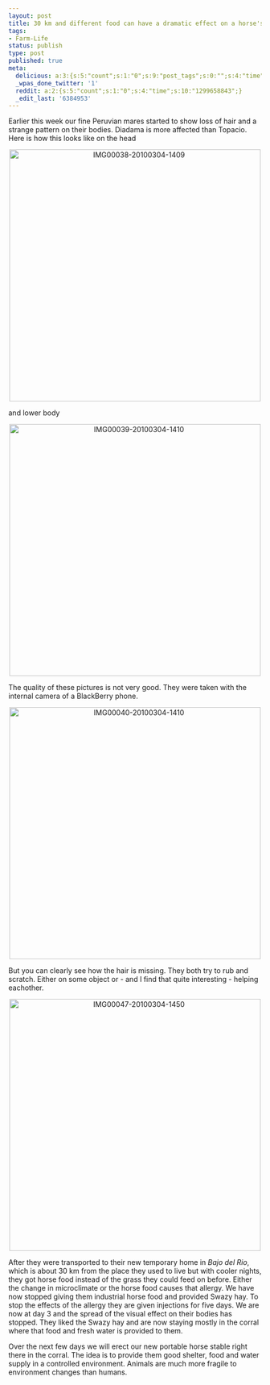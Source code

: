```yaml
---
layout: post
title: 30 km and different food can have a dramatic effect on a horse's health
tags:
- Farm-Life
status: publish
type: post
published: true
meta:
  delicious: a:3:{s:5:"count";s:1:"0";s:9:"post_tags";s:0:"";s:4:"time";s:10:"1281981119";}
  _wpas_done_twitter: '1'
  reddit: a:2:{s:5:"count";s:1:"0";s:4:"time";s:10:"1299658843";}
  _edit_last: '6384953'
---
```

Earlier this week our fine Peruvian mares started to show loss of hair and a strange pattern on their bodies. Diadama is more affected than Topacio. Here is how this looks like on the head

<div style="text-align:center;"><a href="http://www.flickr.com/photos/34665899@N00/4415353147" title="View 'IMG00038-20100304-1409' on Flickr.com"><img border="0" width="500" alt="IMG00038-20100304-1409" src="http://farm5.static.flickr.com/4041/4415353147_47ebbf235b.jpg"></a></div>

and lower body

<div style="text-align:center;"><a href="http://www.flickr.com/photos/34665899@N00/4415352785" title="View 'IMG00039-20100304-1410' on Flickr.com"><img border="0" width="500" alt="IMG00039-20100304-1410" src="http://farm3.static.flickr.com/2773/4415352785_e890923feb.jpg"></a></div>

The quality of these pictures is not very good. They were taken with the internal camera of a BlackBerry phone.

<div style="text-align:center;"><a href="http://www.flickr.com/photos/34665899@N00/4415352423" title="View 'IMG00040-20100304-1410' on Flickr.com"><img border="0" width="500" alt="IMG00040-20100304-1410" src="http://farm3.static.flickr.com/2681/4415352423_7716c2cfd6.jpg"></a></div>

But you can clearly see how the hair is missing. They both try to rub and scratch. Either on some object or - and I find that quite interesting - helping eachother.

<div style="text-align:center;"><a href="http://www.flickr.com/photos/34665899@N00/4416184220" title="View 'IMG00047-20100304-1450' on Flickr.com"><img border="0" width="500" alt="IMG00047-20100304-1450" src="http://farm5.static.flickr.com/4042/4416184220_ce09391d8d.jpg"></a></div>

After they were transported to their new temporary home in <em>Bajo del Rio</em>, which is about 30 km from the place they used to live but with cooler nights, they got horse food instead of the grass they could feed on before. Either the change in microclimate or the horse food causes that allergy. We have now stopped giving them industrial horse food and provided Swazy hay. To stop the effects of the allergy they are given injections for five days. We are now at day 3 and the spread of the visual effect on their bodies has stopped. They liked the Swazy hay and are now staying mostly in the corral where that food and fresh water is provided to them.

Over the next few days we will erect our new portable horse stable right there in the corral. The idea is to provide them good shelter, food and water supply in a controlled environment. Animals are much more fragile to environment changes than humans.
